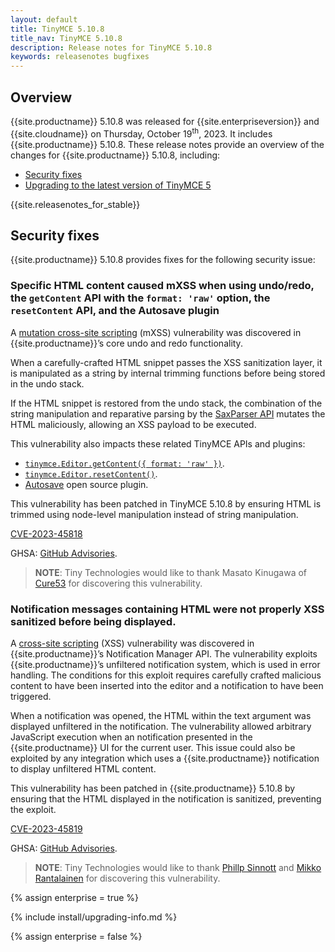 ```yaml
---
layout: default
title: TinyMCE 5.10.8
title_nav: TinyMCE 5.10.8
description: Release notes for TinyMCE 5.10.8
keywords: releasenotes bugfixes
---
```


## Overview

{{site.productname}} 5.10.8 was released for {{site.enterpriseversion}} and {{site.cloudname}} on Thursday, October 19<sup>th</sup>, 2023. It includes {{site.productname}} 5.10.8. These release notes provide an overview of the changes for {{site.productname}} 5.10.8, including:

- [Security fixes](#securityfixes)
- [Upgrading to the latest version of TinyMCE 5](#upgradingtothelatestversionoftinymce5)

{{site.releasenotes_for_stable}}


## Security fixes

{{site.productname}} 5.10.8 provides fixes for the following security issue:

### Specific HTML content caused mXSS when using undo/redo, the `getContent` API with the `format: 'raw'` option, the `resetContent` API, and the Autosave plugin
<!-- #TINY-10215 -->

A [mutation cross-site scripting](https://researchgate.net/publication/266654651_mXSS_attacks_Attacking_well-secured_web-applications_by_using_innerHTML_mutations) (mXSS) vulnerability was discovered in {{site.productname}}’s core undo and redo functionality.

When a carefully-crafted HTML snippet passes the XSS sanitization layer, it is manipulated as a string by internal trimming functions before being stored in the undo stack.

If the HTML snippet is restored from the undo stack, the combination of the string manipulation and reparative parsing by the [SaxParser API]({{site.baseurl}}/api/tinymce.html/tinymce.html.saxparser/) mutates the HTML maliciously, allowing an XSS payload to be executed.

This vulnerability also impacts these related TinyMCE APIs and plugins:

* [`tinymce.Editor.getContent({ format: 'raw' })`]({{site.baseurl}}/api/tinymce/tinymce.editor/#getcontent).
* [`tinymce.Editor.resetContent()`]({{site.baseurl}}/api/tinymce.editor/#resetcontent).
* [Autosave]({{site.baseurl}}/plugins/autosave/) open source plugin.

This vulnerability has been patched in TinyMCE 5.10.8 by ensuring HTML is trimmed using node-level manipulation instead of string manipulation.

[CVE-2023-45818](https://www.cve.org/CVERecord?id=CVE-2023-45818)

GHSA: [GitHub Advisories](https://github.com/tinymce/tinymce/security/advisories/GHSA-v65r-p3vv-jjfv).

> **NOTE**: Tiny Technologies would like to thank Masato Kinugawa of [Cure53](https://cure53.de/) for discovering this vulnerability.


### Notification messages containing HTML were not properly XSS sanitized before being displayed.
<!-- #TINY-10286 -->

A [cross-site scripting](https://owasp.org/www-community/attacks/xss/) (XSS) vulnerability was discovered in {{site.productname}}’s Notification Manager API. The vulnerability exploits {{site.productname}}’s unfiltered notification system, which is used in error handling. The conditions for this exploit requires carefully crafted malicious content to have been inserted into the editor and a notification to have been triggered.

When a notification was opened, the HTML within the text argument was displayed unfiltered in the notification. The vulnerability allowed arbitrary JavaScript execution when an notification presented in the {{site.productname}} UI for the current user. This issue could also be exploited by any integration which uses a {{site.productname}} notification to display unfiltered HTML content.

This vulnerability has been patched in {{site.productname}} 5.10.8 by ensuring that the HTML displayed in the notification is sanitized, preventing the exploit.

[CVE-2023-45819](https://www.cve.org/CVERecord?id=CVE-2023-45819)

GHSA: [GitHub Advisories](https://github.com/tinymce/tinymce/security/advisories/GHSA-hgqx-r2hp-jr38).

> **NOTE**: Tiny Technologies would like to thank [Phillp Sinnott](https://github.com/philipsinnott/) and [Mikko Rantalainen](https://github.com/mikkorantalainen) for discovering this vulnerability.

{% assign enterprise = true %}

{% include install/upgrading-info.md %}

{% assign enterprise = false %}
